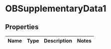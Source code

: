 # OBSupplementaryData1

## Properties
Name | Type | Description | Notes
------------ | ------------- | ------------- | -------------
